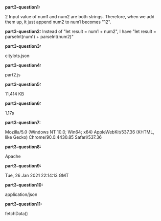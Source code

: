 **part3-question1:**

2 Input value of num1 and num2 are both strings. Therefore, when we add them up, it just append num2 to num1 becomes "12".

**part3-question2:**
Instead of "let result = num1 + num2", I have "let result = parseInt(num1) + parseInt(num2)"

**part3-question3:**

citylots.json

**part3-question4:**

part2.js

**part3-question5:**

11,414 KB

**part3-question6:**

1.17s

**part3-question7:**

Mozilla/5.0 (Windows NT 10.0; Win64; x64) AppleWebKit/537.36 (KHTML, like Gecko) Chrome/90.0.4430.85 Safari/537.36

**part3-question8:**

Apache

**part3-question9:**

Tue, 26 Jan 2021 22:14:13 GMT

**part3-question10:**

application/json

**part3-question11:**

fetchData()